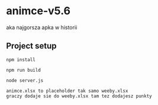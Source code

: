 # animce-v5.6

aka najgorsza apka w historii

## Project setup
```
npm install

npm run build

node server.js

animce.xlsx to placeholder tak samo weeby.xlsx
graczy dodaje sie do weeby.xlsx tam tez dodajesz punkty


```
